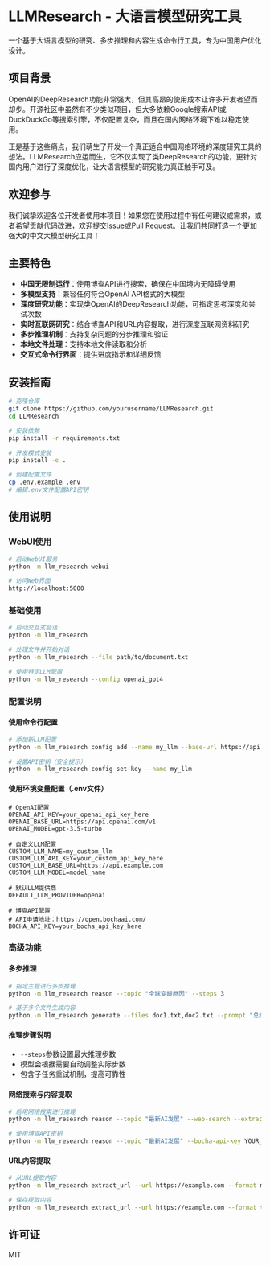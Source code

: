 # LLMResearch - 大语言模型研究工具

一个基于大语言模型的研究、多步推理和内容生成命令行工具，专为中国用户优化设计。

## 项目背景

OpenAI的DeepResearch功能非常强大，但其高昂的使用成本让许多开发者望而却步。开源社区中虽然有不少类似项目，但大多依赖Google搜索API或DuckDuckGo等搜索引擎，不仅配置复杂，而且在国内网络环境下难以稳定使用。

正是基于这些痛点，我们萌生了开发一个真正适合中国网络环境的深度研究工具的想法。LLMResearch应运而生，它不仅实现了类DeepResearch的功能，更针对国内用户进行了深度优化，让大语言模型的研究能力真正触手可及。

## 欢迎参与

我们诚挚欢迎各位开发者使用本项目！如果您在使用过程中有任何建议或需求，或者希望贡献代码改进，欢迎提交Issue或Pull Request。让我们共同打造一个更加强大的中文大模型研究工具！

## 主要特色

- **中国无限制运行**：使用博查API进行搜索，确保在中国境内无障碍使用
- **多模型支持**：兼容任何符合OpenAI API格式的大模型
- **深度研究功能**：实现类OpenAI的DeepResearch功能，可指定思考深度和尝试次数
- **实时互联网研究**：结合博查API和URL内容提取，进行深度互联网资料研究
- **多步推理机制**：支持复杂问题的分步推理和验证
- **本地文件处理**：支持本地文件读取和分析
- **交互式命令行界面**：提供进度指示和详细反馈

## 安装指南

```bash
# 克隆仓库
git clone https://github.com/yourusername/LLMResearch.git
cd LLMResearch

# 安装依赖
pip install -r requirements.txt

# 开发模式安装
pip install -e .

# 创建配置文件
cp .env.example .env
# 编辑.env文件配置API密钥
```

## 使用说明

### WebUI使用

```bash
# 启动WebUI服务
python -m llm_research webui

# 访问Web界面
http://localhost:5000
```

### 基础使用

```bash
# 启动交互式会话
python -m llm_research

# 处理文件并开始对话
python -m llm_research --file path/to/document.txt

# 使用特定LLM配置
python -m llm_research --config openai_gpt4
```

### 配置说明

#### 使用命令行配置

```bash
# 添加新LLM配置
python -m llm_research config add --name my_llm --base-url https://api.example.com --model model_name

# 设置API密钥（安全提示）
python -m llm_research config set-key --name my_llm
```

#### 使用环境变量配置（.env文件）

```env
# OpenAI配置
OPENAI_API_KEY=your_openai_api_key_here
OPENAI_BASE_URL=https://api.openai.com/v1
OPENAI_MODEL=gpt-3.5-turbo

# 自定义LLM配置
CUSTOM_LLM_NAME=my_custom_llm
CUSTOM_LLM_API_KEY=your_custom_api_key_here
CUSTOM_LLM_BASE_URL=https://api.example.com
CUSTOM_LLM_MODEL=model_name

# 默认LLM提供商
DEFAULT_LLM_PROVIDER=openai

# 博查API配置
# API申请地址：https://open.bochaai.com/
BOCHA_API_KEY=your_bocha_api_key_here
```

### 高级功能

#### 多步推理

```bash
# 指定主题进行多步推理
python -m llm_research reason --topic "全球变暖原因" --steps 3

# 基于多个文件生成内容
python -m llm_research generate --files doc1.txt,doc2.txt --prompt "总结这些文档"
```

#### 推理步骤说明

- `--steps`参数设置最大推理步数
- 模型会根据需要自动调整实际步数
- 包含子任务重试机制，提高可靠性

#### 网络搜索与内容提取

```bash
# 启用网络搜索进行推理
python -m llm_research reason --topic "最新AI发展" --web-search --extract-url

# 使用博查API密钥
python -m llm_research reason --topic "最新AI发展" --bocha-api-key YOUR_API_KEY
```

#### URL内容提取

```bash
# 从URL提取内容
python -m llm_research extract_url --url https://example.com --format markdown

# 保存提取内容
python -m llm_research extract_url --url https://example.com --format text --output extracted_content.txt
```

## 许可证

MIT
